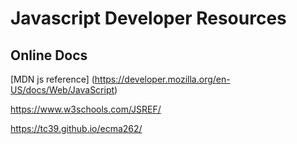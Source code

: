 # Javascript Developer Resources

## Online Docs

[MDN js reference]
(https://developer.mozilla.org/en-US/docs/Web/JavaScript)

https://www.w3schools.com/JSREF/

https://tc39.github.io/ecma262/